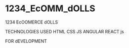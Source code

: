 # 1234_EcOMM_dOLLS
1234 EcOOMERCE dOLLS

TECHNOLOGIES USED
HTML
CSS
JS
ANGULAR
REACT js

FOR dEVELOPMENT
